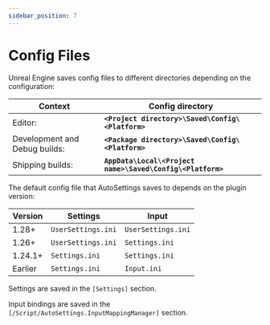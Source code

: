 ```yaml
---
sidebar_position: 7
---
```


# Config Files

Unreal Engine saves config files to different directories depending on the configuration:

Context							|Config directory
----							|----
Editor:							|**`<Project directory>\Saved\Config\<Platform>`**
Development and Debug builds:	|**`<Package directory>\Saved\Config\<Platform>`**
Shipping builds:				|**`AppData\Local\<Project name>\Saved\Config\<Platform>`**

The default config file that AutoSettings saves to depends on the plugin version:

Version 	|Settings 				|Input
----		|----					|----
1.28+		|`UserSettings.ini` 	|`UserSettings.ini`
1.26+		|`UserSettings.ini` 	|`Settings.ini`
1.24.1+ 	|`Settings.ini`  		|`Settings.ini`
Earlier		|`Settings.ini` 		|`Input.ini`

Settings are saved in the `[Settings]` section.

Input bindings are saved in the `[/Script/AutoSettings.InputMappingManager]` section.